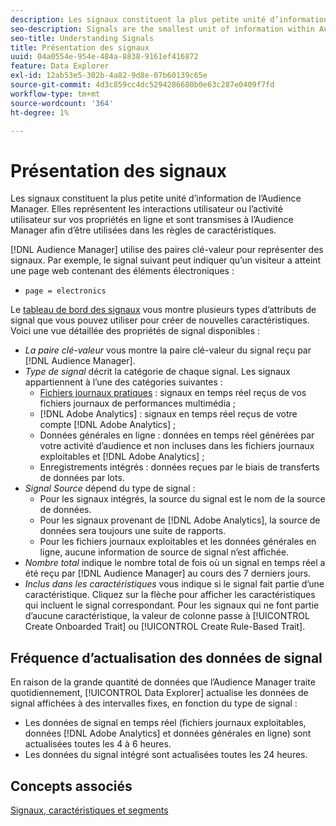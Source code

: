```yaml
---
description: Les signaux constituent la plus petite unité d’information de l’Audience Manager. Elles représentent les interactions de l’utilisateur ou l’activité de l’utilisateur sur vos propriétés en ligne et sont transmises à l’Audience Manager afin d’être utilisée dans les règles de caractéristiques.
seo-description: Signals are the smallest unit of information within Audience Manager. They represent user interactions or user activity on your online properties, and get passed on to Audience Manager to be used in trait rules.
seo-title: Understanding Signals
title: Présentation des signaux
uuid: 04a0554e-954e-484a-8838-9161ef416872
feature: Data Explorer
exl-id: 12ab53e5-302b-4a82-9d8e-07b60139c65e
source-git-commit: 4d3c859cc4dc5294286680b0e63c287e0409f7fd
workflow-type: tm+mt
source-wordcount: '364'
ht-degree: 1%

---
```


# Présentation des signaux

Les signaux constituent la plus petite unité d’information de l’Audience Manager. Elles représentent les interactions utilisateur ou l’activité utilisateur sur vos propriétés en ligne et sont transmises à l’Audience Manager afin d’être utilisées dans les règles de caractéristiques.

[!DNL Audience Manager] utilise des paires clé-valeur pour représenter des signaux. Par exemple, le signal suivant peut indiquer qu’un visiteur a atteint une page web contenant des éléments électroniques :

* `page = electronics`

Le [tableau de bord des signaux](../../features/data-explorer/data-explorer-signals-dashboard.md) vous montre plusieurs types d’attributs de signal que vous pouvez utiliser pour créer de nouvelles caractéristiques. Voici une vue détaillée des propriétés de signal disponibles :

* *La paire clé-valeur* vous montre la paire clé-valeur du signal reçu par [!DNL Audience Manager].
* *Type de signal* décrit la catégorie de chaque signal. Les signaux appartiennent à l’une des catégories suivantes :
   * [Fichiers journaux pratiques](/help/using/integration/media-data-integration/actionable-log-files.md) : signaux en temps réel reçus de vos fichiers journaux de performances multimédia ;
   * [!DNL Adobe Analytics] : signaux en temps réel reçus de votre compte [!DNL Adobe Analytics] ;
   * Données générales en ligne : données en temps réel générées par votre activité d’audience et non incluses dans les fichiers journaux exploitables et [!DNL Adobe Analytics] ;
   * Enregistrements intégrés : données reçues par le biais de transferts de données par lots.
* *Signal Source* dépend du type de signal :
   * Pour les signaux intégrés, la source du signal est le nom de la source de données.
   * Pour les signaux provenant de [!DNL Adobe Analytics], la source de données sera toujours une suite de rapports.
   * Pour les fichiers journaux exploitables et les données générales en ligne, aucune information de source de signal n’est affichée.
* *Nombre total* indique le nombre total de fois où un signal en temps réel a été reçu par [!DNL Audience Manager] au cours des 7 derniers jours.
* *Inclus dans les caractéristiques* vous indique si le signal fait partie d’une caractéristique. Cliquez sur la flèche pour afficher les caractéristiques qui incluent le signal correspondant. Pour les signaux qui ne font partie d’aucune caractéristique, la valeur de colonne passe à [!UICONTROL Create Onboarded Trait] ou [!UICONTROL Create Rule-Based Trait].

## Fréquence d’actualisation des données de signal

En raison de la grande quantité de données que l’Audience Manager traite quotidiennement, [!UICONTROL Data Explorer] actualise les données de signal affichées à des intervalles fixes, en fonction du type de signal :

* Les données de signal en temps réel (fichiers journaux exploitables, données [!DNL Adobe Analytics] et données générales en ligne) sont actualisées toutes les 4 à 6 heures.
* Les données du signal intégré sont actualisées toutes les 24 heures.

## Concepts associés

[Signaux, caractéristiques et segments](/help/using/reference/signal-trait-segment.md)
